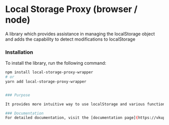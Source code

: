 # Local Storage Proxy (browser / node)

A library which provides assistance in managing the localStorage object and adds the capability to detect modifications to localStorage

### Installation

To install the library, run the following command:

```bash
npm install local-storage-proxy-wrapper
# or
yarn add local-storage-proxy-wrapper


### Purpose

It provides more intuitive way to use localStorage and various functionalities like setting, getting, and deleting values, listening for changes to localStorage, getting the history of previous changes, and getting or setting multiple keys...

### Documentation
For detailed documentation, visit the [documentation page](https://vkuprin.github.io/local-storage-proxy-wrapper/docs/index.html)
